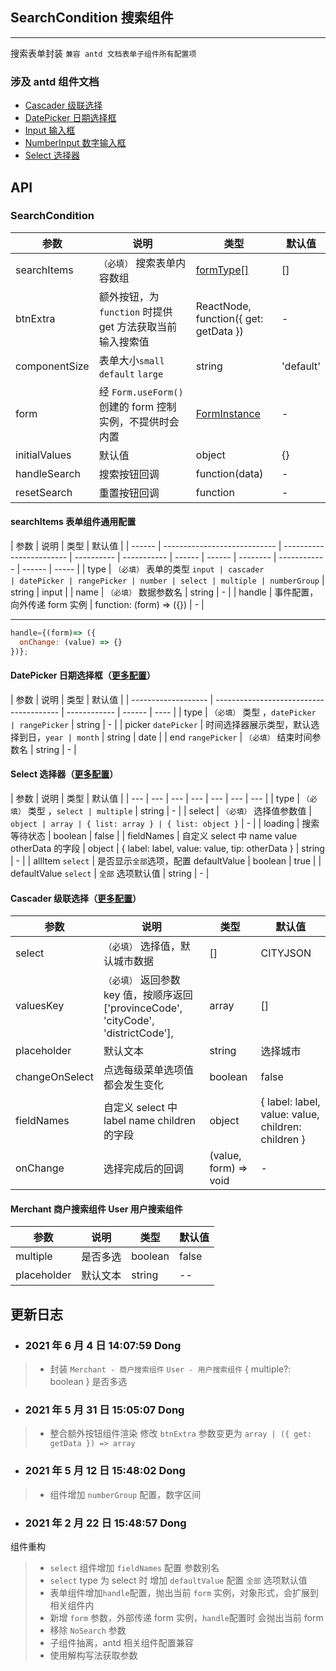 ## SearchCondition 搜索组件

---

搜索表单封装 `兼容 antd 文档表单子组件所有配置项`

### 涉及 antd 组件文档

- [Cascader 级联选择](https://ant.design/components/cascader-cn/)
- [DatePicker 日期选择框](https://ant.design/components/date-picker-cn/)
- [Input 输入框](https://ant.design/components/input-cn/)
- [NumberInput 数字输入框](https://ant.design/components/input-number-cn/)
- [Select 选择器](https://ant.design/components/select-cn/)

## API

### SearchCondition

| 参数 | 说明 | 类型 | 默认值 |
| --- | --- | --- | --- |
| searchItems | `（必填）` 搜索表单内容数组 | <a href="#formType">formType[]</a> | [] |
| btnExtra | 额外按钮，为 `function` 时提供 get 方法获取当前输入搜索值 | ReactNode, function({ get: getData }) | - |
| componentSize | 表单大小`small` `default` `large` | string | 'default' |
| form | 经 `Form.useForm()` 创建的 form 控制实例，不提供时会内置 | [FormInstance](https://ant.design/components/form-cn/#FormInstance) | - |
| initialValues | 默认值 | object | {} |
| handleSearch | 搜索按钮回调 | function(data) | - |
| resetSearch | 重置按钮回调 | function | - |

<span id="formType"><h4>searchItems 表单组件通用配置</h4></span>

| 参数   | 说明                         | 类型                     | 默认值     |
| ------ | ---------------------------- | ------------------------ | ---------- | ----------- | ------ | ------ | -------- | ------------ | ------ | ----- |
| type   | `（必填）` 表单的类型 `input | cascader                 | datePicker | rangePicker | number | select | multiple | numberGroup` | string | input |
| name   | `（必填）` 数据参数名        | string                   | -          |
| handle | 事件配置，向外传递 form 实例 | function: (form) => ({}) | -          |

---

```jsx
handle={(form)=> ({
  onChange: (value) => {}
})};
```

#### DatePicker 日期选择框（[更多配置](https://ant.design/components/date-picker-cn/)）

| 参数                | 说明                                    | 类型         | 默认值 |
| ------------------- | --------------------------------------- | ------------ | ------ | ---- |
| type                | `（必填）` 类型 ，`datePicker           | rangePicker` | string | -    |
| picker `datePicker` | 时间选择器展示类型，默认选择到日，`year | month`       | string | date |
| end `rangePicker`   | `（必填）` 结束时间参数名               | string       | -      |

#### Select 选择器（[更多配置](https://ant.design/components/select-cn/)）

| 参数 | 说明 | 类型 | 默认值 |
| --- | --- | --- | --- | --- | --- | --- |
| type | `（必填）` 类型 ，`select | multiple` | string | - |
| select | `（必填）` 选择值参数值 | `object | array | { list: array } | { list: object }` | - |
| loading | 搜索等待状态 | boolean | false |
| fieldNames | 自定义 select 中 name value otherData 的字段 | object | { label: label, value: value, tip: otherData } | string | - |
| allItem `select` | 是否显示`全部`选项，配置 defaultValue | boolean | true |
| defaultValue `select` | `全部` 选项默认值 | string | - |

#### Cascader 级联选择（[更多配置](https://ant.design/components/cascader-cn/)）

| 参数 | 说明 | 类型 | 默认值 |
| --- | --- | --- | --- |
| select | `（必填）` 选择值，默认城市数据 | [] | CITYJSON |
| valuesKey | `（必填）` 返回参数 key 值，按顺序返回 ['provinceCode', 'cityCode', 'districtCode'], | array | [] |
| placeholder | 默认文本 | string | 选择城市 |
| changeOnSelect | 点选每级菜单选项值都会发生变化 | boolean | false |
| fieldNames | 自定义 select 中 label name children 的字段 | object | { label: label, value: value, children: children } |
| onChange | 选择完成后的回调 | (value, form) => void | - |

#### Merchant 商户搜索组件 User 用户搜索组件

| 参数        | 说明     | 类型    | 默认值 |
| ----------- | -------- | ------- | ------ |
| multiple    | 是否多选 | boolean | false  |
| placeholder | 默认文本 | string  | --     |

## 更新日志

- ### 2021 年 6 月 4 日 14:07:59 Dong

> - 封装 `Merchant - 商户搜索组件` `User - 用户搜索组件` { multiple?: boolean } 是否多选

- ### 2021 年 5 月 31 日 15:05:07 Dong

> - 整合额外按钮组件渲染 修改 `btnExtra` 参数变更为 `array | ({ get: getData }) => array`

- ### 2021 年 5 月 12 日 15:48:02 Dong

> - 组件增加 `numberGroup` 配置，数字区间

- ### 2021 年 2 月 22 日 15:48:57 Dong

组件重构

> - `select` 组件增加 `fieldNames` 配置 参数别名
> - `select` type 为 select 时 增加 `defaultValue` 配置 `全部` 选项默认值
> - 表单组件增加`handle`配置，抛出当前 `form` 实例，对象形式，会扩展到相关组件内
> - 新增 `form` 参数，外部传递 form 实例，`handle`配置时 会抛出当前 form
> - 移除 `NoSearch` 参数
> - 子组件抽离，antd 相关组件配置兼容
> - 使用解构写法获取参数
